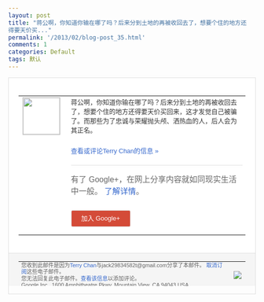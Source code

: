 ```yaml
---
layout: post
title: "蒋公啊，你知道你输在哪了吗？后来分到土地的再被收回去了，想要个住的地方还
得要天价买..."
permalink: '/2013/02/blog-post_35.html'
comments: 1
categories: Default
tags: 默认
---
```

<!-- X-Notifications: 1:4a1a191950000000 -->

<div style="border:solid 1px #dfdfdf;color:#686868;font:13px Arial"><div style="background-color:#fff;padding:20px;"><table cellpadding="0" cellspacing="0"><tr><td style="padding-right:15px;vertical-align:top"><a href="https://plus.google.com/_/notifications/emlink?emr=14900066512970582018&amp;emid=CNCK3eiCz7UCFUUWcgodpTwAAA&amp;path=%2F108643996575278738906&amp;dt=1361711547765&amp;uob=8"><img height="75" src="https://lh3.googleusercontent.com/-KKRGTyJ5Bl0/AAAAAAAAAAI/AAAAAAAAtnY/R4QEWIp3Ur0/s75-c-k-a/photo.jpg" style="border:solid 1px #cccccc;" width="75"/></a></td><td style="width:578px;color:#333;font:13px Arial;vertical-align:top"><div style="padding-bottom:10px">蒋公啊，你知道你输在哪了吗？后来分到土地<wbr/>的再被收回去了，想要个住的地方还得要天价<wbr/>买回来，这才发觉自己被骗了。而那些为了忠<wbr/>诚与荣耀抛头颅、洒热血的人，后人会为其正<wbr/>名。</div><p><a href="https://plus.google.com/_/notifications/emlink?emr=14900066512970582018&amp;emid=CNCK3eiCz7UCFUUWcgodpTwAAA&amp;path=%2F108643996575278738906%2Fposts%2FJu6GfzGYgHf%3Fgpinv%3DAMIXal8MwajDQGAhpGvfClFPuoj88NKVpZkN5LzFfEIQ_fw9NPy3EEliIQnoo-j656mlUT7JuNlK-s6XQhMpkdC85d8ik9fdkSq8z_Z11MASddzyw0A9DHk&amp;dt=1361711547765&amp;uob=8" style="color:#3366CC;text-decoration:none">查看或评论Terry Chan的信息 »</a></p><div style="margin-top:20px;border-top:solid 1px #dfdfdf"><div style="padding:15px 0;color:#686868;font:16px Arial">有了 Google+，在网上分享内容就如同现实生活中一般。 <a href="http://www.google.com/+/learnmore/" style="color:#3366CC;text-decoration:none">了解详情</a>。</div><p><a href="https://plus.google.com/_/notifications/emlink?emr=14900066512970582018&amp;emid=CNCK3eiCz7UCFUUWcgodpTwAAA&amp;path=%2F%3Fgpinv%3DAMIXal8MwajDQGAhpGvfClFPuoj88NKVpZkN5LzFfEIQ_fw9NPy3EEliIQnoo-j656mlUT7JuNlK-s6XQhMpkdC85d8ik9fdkSq8z_Z11MASddzyw0A9DHk&amp;dt=1361711547765&amp;uob=8" style="padding:1px 20px;min-width:54px;display:inline-block; background-color:#d44b38;text-align:center; font:13px Arial; border-radius:3px;color:#fff;border:solid 1px #dfdfdf; white-space:nowrap;text-decoration:none;height:30px;line-height:30px">加入 Google+</a></p></div></td></tr></table></div><div style="border-top:solid 1px #dfdfdf;padding:0 20px; background-color:#f5f5f5"><table cellpadding="0" cellspacing="0" style="height:50px"><tbody><tr><td style="vertical-align:middle;width:100%; color:#636363;font:11px Arial; line-height:120%">您收到此邮件是因为<a href="https://plus.google.com/_/notifications/emlink?emr=14900066512970582018&amp;emid=CNCK3eiCz7UCFUUWcgodpTwAAA&amp;path=%2F108643996575278738906%3Fgpinv%3DAMIXal8MwajDQGAhpGvfClFPuoj88NKVpZkN5LzFfEIQ_fw9NPy3EEliIQnoo-j656mlUT7JuNlK-s6XQhMpkdC85d8ik9fdkSq8z_Z11MASddzyw0A9DHk&amp;dt=1361711547765&amp;uob=8" style="color:#3366CC;text-decoration:none">Terry Chan</a>与jack29834582t@gmail.com分享了本邮件。 <a href="https://plus.google.com/_/notifications/emlink?emr=14900066512970582018&amp;emid=CNCK3eiCz7UCFUUWcgodpTwAAA&amp;path=%2F_%2Fnonplus%2Femailsettings%3Fgpinv%3DAMIXal8MwajDQGAhpGvfClFPuoj88NKVpZkN5LzFfEIQ_fw9NPy3EEliIQnoo-j656mlUT7JuNlK-s6XQhMpkdC85d8ik9fdkSq8z_Z11MASddzyw0A9DHk%26est%3DADH5u8W_KSyxzlVRgjTakXcynNNiXzbq944HforDjjlRoVwvgIvWTKYyPj7uzEsscEZT8xKThC25Bo5NA5poD5420jmEILEo4l-c89eK9KDuiPA-A0l5ivybkEky7ocSrujsTONG-w5q7pnoS8Nc77QH0zn8xkVrkw&amp;dt=1361711547765&amp;uob=8" style="color:#3366CC;text-decoration:none">取消订阅</a>这些电子邮件。<br/>您无法回复此电子邮件。<a href="https://plus.google.com/_/notifications/emlink?emr=14900066512970582018&amp;emid=CNCK3eiCz7UCFUUWcgodpTwAAA&amp;path=%2F108643996575278738906%2Fposts%2FJu6GfzGYgHf%3Fgpinv%3DAMIXal8MwajDQGAhpGvfClFPuoj88NKVpZkN5LzFfEIQ_fw9NPy3EEliIQnoo-j656mlUT7JuNlK-s6XQhMpkdC85d8ik9fdkSq8z_Z11MASddzyw0A9DHk&amp;dt=1361711547765&amp;uob=8" style="color:#3366CC;text-decoration:none">查看该信息</a>以添加评论。<br/>Google Inc., 1600 Amphitheatre Pkwy, Mountain View, CA 94043 USA</td><td><img src="https://ssl.gstatic.com/s2/oz/images/notifications/logo/google-plus-6617a72bb36cc548861652780c9e6ff1.png"/></td></tr></tbody></table></div></div>